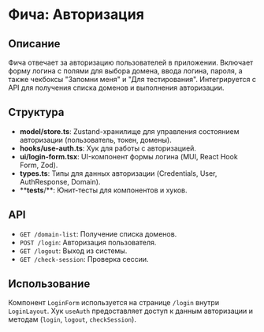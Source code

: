 # Фича: Авторизация

## Описание

Фича отвечает за авторизацию пользователей в приложении. Включает форму логина с полями для выбора домена, ввода логина, пароля, а также чекбоксы "Запомни меня" и "Для тестирования". Интегрируется с API для получения списка доменов и выполнения авторизации.

## Структура

- **model/store.ts**: Zustand-хранилище для управления состоянием авторизации (пользователь, токен, домены).
- **hooks/use-auth.ts**: Хук для работы с авторизацией.
- **ui/login-form.tsx**: UI-компонент формы логина (MUI, React Hook Form, Zod).
- **types.ts**: Типы для данных авторизации (Credentials, User, AuthResponse, Domain).
- ****tests**/**: Юнит-тесты для компонентов и хуков.

## API

- `GET /domain-list`: Получение списка доменов.
- `POST /login`: Авторизация пользователя.
- `GET /logout`: Выход из системы.
- `GET /check-session`: Проверка сессии.

## Использование

Компонент `LoginForm` используется на странице `/login` внутри `LoginLayout`. Хук `useAuth` предоставляет доступ к данным авторизации и методам (`login`, `logout`, `checkSession`).
